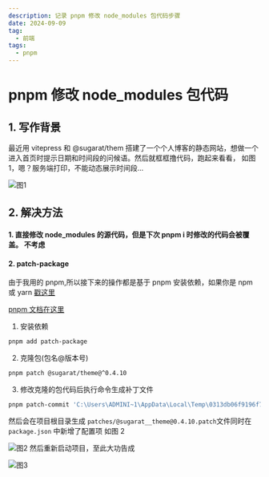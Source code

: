 ```yaml
---
description: 记录 pnpm 修改 node_modules 包代码步骤
date: 2024-09-09
tag:
  - 前端
tags:
  - pnpm
---
```


# pnpm 修改 node_modules 包代码

## 1. 写作背景

最近用 vitepress 和 @sugarat/them 搭建了一个个人博客的静态网站，想做一个进入首页时提示日期和时间段的问候语。然后就框框撸代码，跑起来看看， 如图 1，嗯？服务端打印，不能动态展示时间段...

![图1](https://pic2.zhimg.com/v2-e579b87453cf6a8efdff01fc7820cb7d_r.jpg)

## 2. 解决方法

#### 1. 直接修改 node_modules 的源代码，但是下次 pnpm i 时修改的代码会被覆盖。 不考虑

#### 2. patch-package

由于我用的 pnpm,所以接下来的操作都是基于 pnpm 安装依赖，如果你是 npm 或 yarn [戳这里](https://juejin.cn/post/7139396270967226398)

[pnpm 文档在这里](https://pnpm.io/zh/8.x/cli/patch)

1. 安装依赖

```bash
pnpm add patch-package

```

2. 克隆包(包名@版本号)

```bash
pnpm patch @sugarat/theme@^0.4.10
```

3. 修改克隆的包代码后执行命令生成补丁文件

```bash
pnpm patch-commit 'C:\Users\ADMINI~1\AppData\Local\Temp\0313db06f9196f773366645dc82ff260'
```

然后会在项目根目录生成 `patches/@sugarat__theme@0.4.10.patch`文件同时在 `package.json` 中新增了配置项 如图 2

![图2](https://pica.zhimg.com/v2-33f25f573520e8d4c4e823d3192e9dc4_r.jpg)
然后重新启动项目，至此大功告成

![图3](https://pic1.zhimg.com/v2-c2b6bcb864701aa95b6dad4c4305a2d6_r.jpg)
